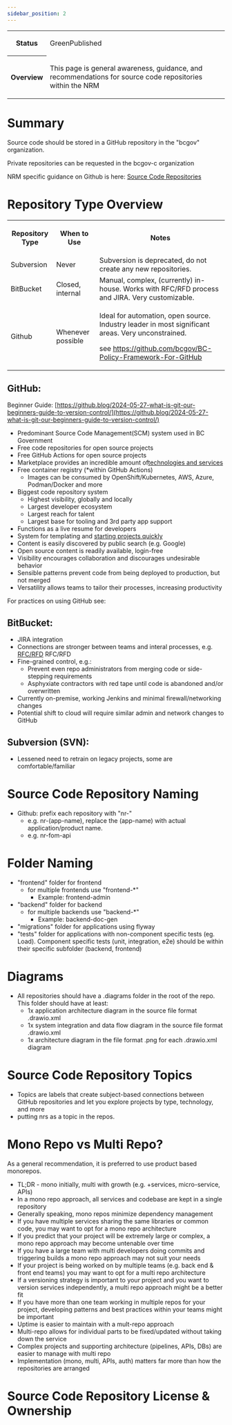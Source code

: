 ```yaml
---
sidebar_position: 2
---
```

<table class="wrapped"><colgroup></colgroup><tbody><tr><th>Status</th><td><div class="content-wrapper"><p>GreenPublished</p></div></td></tr><tr><th>Overview</th><td><div class="content-wrapper"><p>This page is general awareness, guidance, and recommendations for source code repositories within the NRM</p></div></td></tr></tbody></table>

Summary
=======

Source code should be stored in a GitHub repository in the "bcgov" organization.

Private repositories can be requested in the bcgov-c organization

NRM specific guidance on Github is here: [Source Code Repositories](https://apps.nrs.gov.bc.ca/int/confluence/display/AR/Source+Code+Repositories)

Repository Type Overview
========================

<table class="wrapped"><colgroup class=""></colgroup><tbody class=""><tr class=""><th><p>Repository Type</p></th><th><p>When to Use</p></th><th><p>Notes</p></th></tr><tr class=""><td>Subversion</td><td>Never</td><td>Subversion is deprecated, do not create any new repositories.</td></tr><tr class=""><td>BitBucket</td><td>Closed, internal</td><td>Manual, complex, (currently) in-house. Works with RFC/RFD process and JIRA. Very customizable.</td></tr><tr class=""><td>Github</td><td>Whenever possible</td><td><p>Ideal for automation, open source. Industry leader in most significant areas. Very unconstrained.</p><p>see <a href="https://github.com/bcgov/BC-Policy-Framework-For-GitHub">https://github.com/bcgov/BC-Policy-Framework-For-GitHub</a></p></td></tr></tbody></table>

GitHub:
-------

Beginner Guide: [https://github.blog/2024-05-27-what-is-git-our-beginners-guide-to-version-control/](https://github.blog/2024-05-27-what-is-git-our-beginners-guide-to-version-control/)

*   Predominant Source Code Management(SCM) system used in BC Government
*   Free code repositories for open source projects
*   Free GitHub Actions for open source projects
*   Marketplace provides an incredible amount of[technologies and services](https://github.com/marketplace)
*   Free container registry (\*within GitHub Actions)
    *   Images can be consumed by OpenShift/Kubernetes, AWS, Azure, Podman/Docker and more
*   Biggest code repository system
    *   Highest visibility, globally and locally
    *   Largest developer ecosystem
    *   Largest reach for talent
    *   Largest base for tooling and 3rd party app support
*   Functions as a live resume for developers
*   System for templating and [starting projects quickly](https://github.com/bcgov/greenfield-template)
*   Content is easily discovered by public search (e.g. Google)
*   Open source content is readily available, login-free
*   Visibility encourages collaboration and discourages undesirable behavior
*   Sensible patterns prevent code from being deployed to production, but not merged
*   Versatility allows teams to tailor their processes, increasing productivity

For practices on using GitHub see:

BitBucket:
----------

*   JIRA integration
*   Connections are stronger between teams and interal processes, e.g. [RFC/RFD](https://apps.nrs.gov.bc.ca/int/confluence/display/TS/RFC+Process) RFC/RFD
*   Fine-grained control, e.g.:
    *   Prevent even repo administrators from merging code or side-stepping requirements
    *   Asphyxiate contractors with red tape until code is abandoned and/or overwritten
*   Currently on-premise, working Jenkins and minimal firewall/networking changes
*   Potential shift to cloud will require similar admin and network changes to GitHub

Subversion (SVN):
-----------------

*   Lessened need to retrain on legacy projects, some are comfortable/familiar

Source Code Repository Naming
=============================

*   Github: prefix each repository with "nr-"
    *   e.g. nr-(app-name), replace the (app-name) with actual application/product name.
    *   e.g. nr-fom-api

Folder Naming
=============

*   "frontend" folder for frontend
    *   for multiple frontends use "frontend-\*"
        *   Example: frontend-admin
*   "backend" folder for backend
    *   for multiple backends use "backend-\*"
        *   Example: backend-doc-gen
*   "migrations" folder for applications using flyway
*   "tests" folder for applications with non-component specific tests (eg. Load). Component specific tests (unit, integration, e2e) should be within their specific subfolder (backend, frontend)

Diagrams
========

*   All repositories should have a .diagrams folder in the root of the repo. This folder should have at least:
    *   1x application architecture diagram in the source file format .drawio.xml
    *   1x system integration and data flow diagram in the source file format .drawio.xml
    *   1x architecture diagram in the file format .png for each .drawio.xml diagram

Source Code Repository Topics
=============================

*   Topics are labels that create subject-based connections between GitHub repositories and let you explore projects by type, technology, and more
*   putting nrs as a topic in the repos.

Mono Repo vs Multi Repo?
========================

As a general recommendation, it is preferred to use product based monorepos.

*   TL;DR - mono initially, multi with growth (e.g. +services, micro-service, APIs)
*   In a mono repo approach, all services and codebase are kept in a single repository
*   Generally speaking, mono repos minimize dependency management
*   If you have multiple services sharing the same libraries or common code, you may want to opt for a mono repo architecture
*   If you predict that your project will be extremely large or complex, a mono repo approach may become untenable over time
*   If you have a large team with multi developers doing commits and triggering builds a mono repo approach may not suit your needs
*   If your project is being worked on by multiple teams (e.g. back end & front end teams) you may want to opt for a multi repo architecture
*   If a versioning strategy is important to your project and you want to version services independently, a multi repo approach might be a better fit
*   If you have more than one team working in multiple repos for your project, developing patterns and best practices within your teams might be important
*   Uptime is easier to maintain with a mult-repo approach
*   Multi-repo allows for individual parts to be fixed/updated without taking down the service
*   Complex projects and supporting architecture (pipelines, APIs, DBs) are easier to manage with multi repo
*   Implementation (mono, multi, APIs, auth) matters far more than how the repositories are arranged

Source Code Repository License & Ownership
==========================================